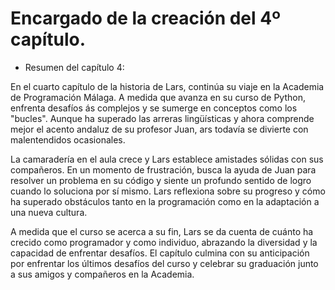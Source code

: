 # Encargado de la creación del 4º capítulo.

- Resumen del capítulo 4:

En el cuarto capítulo de la historia de Lars, continúa su viaje en la Academia de 
Programación Málaga. A medida que avanza en su curso de Python, enfrenta desafíos 
ás complejos y se sumerge en conceptos como los "bucles". Aunque ha superado las 
arreras lingüísticas y ahora comprende mejor el acento andaluz de su profesor Juan, 
ars todavía se divierte con malentendidos ocasionales.

La camaradería en el aula crece y Lars establece amistades sólidas con sus 
compañeros. En un momento de frustración, busca la ayuda de Juan para resolver un 
problema en su código y siente un profundo sentido de logro cuando lo soluciona por 
sí mismo. Lars reflexiona sobre su progreso y cómo ha superado obstáculos tanto en 
la programación como en la adaptación a una nueva cultura.

A medida que el curso se acerca a su fin, Lars se da cuenta de cuánto ha crecido 
como programador y como individuo, abrazando la diversidad y la capacidad de 
enfrentar desafíos. El capítulo culmina con su anticipación por enfrentar los 
últimos desafíos del curso y celebrar su graduación junto a sus amigos y compañeros 
en la Academia.
